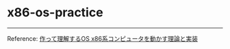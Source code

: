 # x86-os-practice

----

Reference: [作って理解するOS x86系コンピュータを動かす理論と実装](https://gihyo.jp/book/2019/978-4-297-10847-2)
